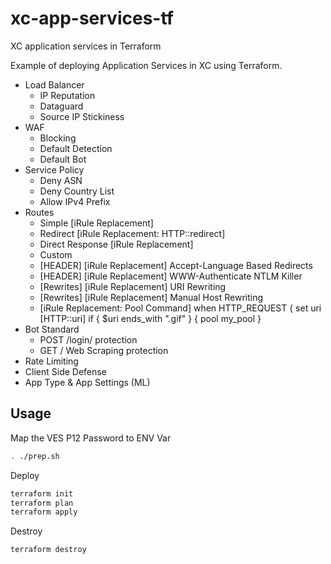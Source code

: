 # xc-app-services-tf

XC application services in Terraform

Example of deploying Application Services in XC using Terraform.

- Load Balancer
  - IP Reputation
  - Dataguard
  - Source IP Stickiness
- WAF
  - Blocking
  - Default Detection
  - Default Bot
- Service Policy
  - Deny ASN
  - Deny Country List
  - Allow IPv4 Prefix
- Routes
  - Simple [iRule Replacement]
  - Redirect [iRule Replacement: HTTP::redirect]
  - Direct Response [iRule Replacement]
  - Custom
  - [HEADER] [iRule Replacement] Accept-Language Based Redirects
  - [HEADER] [iRule Replacement] WWW-Authenticate NTLM Killer
  - [Rewrites] [iRule Replacement] URI Rewriting
  - [Rewrites] [iRule Replacement] Manual Host Rewriting
  - [iRule Replacement: Pool Command] when HTTP_REQUEST { set uri [HTTP::uri] if { $uri ends_with ".gif" } { pool my_pool }
- Bot Standard
  - POST /login/ protection
  - GET / Web Scraping protection
- Rate Limiting
- Client Side Defense
- App Type & App Settings (ML)

## Usage

Map the VES P12 Password to ENV Var

```bash
. ./prep.sh
```

Deploy

```bash
terraform init
terraform plan
terraform apply
```

Destroy

```bash
terraform destroy
```
